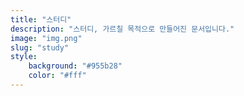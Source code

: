 ```yaml
---
title: "스터디"
description: "스터디, 가르칠 목적으로 만들어진 문서입니다."
image: "img.png"
slug: "study"
style:
    background: "#955b28"
    color: "#fff"
---
```

